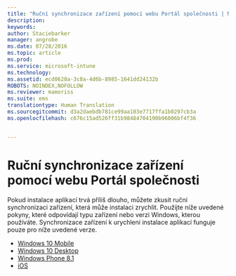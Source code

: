 ```yaml
---
title: "Ruční synchronizace zařízení pomocí webu Portál společnosti | Microsoft Intune"
description: 
keywords: 
author: Staciebarker
manager: angrobe
ms.date: 07/28/2016
ms.topic: article
ms.prod: 
ms.service: microsoft-intune
ms.technology: 
ms.assetid: ecd0628a-3c8a-4d6b-8985-1641dd24132b
ROBOTS: NOINDEX,NOFOLLOW
ms.reviewer: mamoriss
ms.suite: ems
translationtype: Human Translation
ms.sourcegitcommit: d3a2daebdb781ce99aa103e7717ffa1b0297cb3a
ms.openlocfilehash: c676c15ad526ff31b98484704190b96006bf4f36


---
```



# Ruční synchronizace zařízení pomocí webu Portál společnosti

Pokud instalace aplikací trvá příliš dlouho, můžete zkusit ruční synchronizaci zařízení, která může instalaci zrychlit. Použijte níže uvedené pokyny, které odpovídají typu zařízení nebo verzi Windows, kterou používáte. Synchronizace zařízení k urychlení instalace aplikací funguje pouze pro níže uvedené verze.

* [Windows 10 Mobile](sync-your-device-manually-windows.md#windows-10-mobile)
* [Windows 10 Desktop](sync-your-device-manually-windows.md#windows-10-desktop)
* [Windows Phone 8.1](sync-your-device-manually-windows.md#windows-phone-8-1)
* [iOS](sync-your-device-manually-ios.md)



<!--HONumber=Aug16_HO4-->



